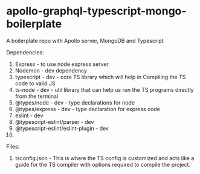 # apollo-graphql-typescript-mongo-boilerplate

A boilerplate repo with Apollo server, MongoDB and Typescript

Dependencies:

1. Express - to use node express server
2. Nodemon - dev dependency
3. typescript - dev - core TS library which will help in Compiling the TS code to valid JS
4. ts-node - dev - util library that can help us run the TS programs directly from the terminal
5. @types/node - dev - type declarations for node
6. @types/express - dev - type declaration for express code
7. eslint - dev
8. @typescript-eslint/parser - dev
9. @typescript-eslint/eslint-plugin - dev
10.

Files:

1. tsconfig.json - This is where the TS config is customized and acts like a guide for the TS compiler with options required to compile the project.
